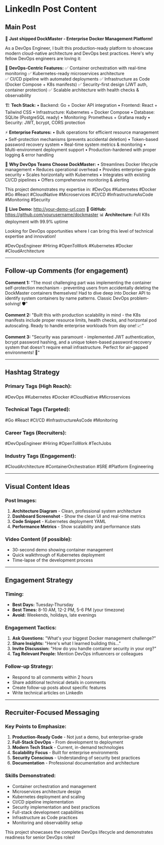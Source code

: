 # LinkedIn Post Content

## Main Post

🚀 **Just shipped DockMaster - Enterprise Docker Management Platform!** 

As a DevOps Engineer, I built this production-ready platform to showcase modern cloud-native architecture and DevOps best practices. Here's why fellow DevOps engineers are loving it:

🎯 **DevOps-Centric Features:**
✅ Container orchestration with real-time monitoring
✅ Kubernetes-ready microservices architecture  
✅ CI/CD pipeline with automated deployments
✅ Infrastructure as Code (Docker Compose + K8s manifests)
✅ Security-first design (JWT auth, container protection)
✅ Scalable architecture with health checks & observability

🏗️ **Tech Stack:**
• Backend: Go + Docker API integration
• Frontend: React + Tailwind CSS
• Infrastructure: Kubernetes + Docker Compose
• Database: SQLite (PostgreSQL ready)
• Monitoring: Prometheus + Grafana ready
• Security: JWT, bcrypt, CORS protection

⚡ **Enterprise Features:**
• Bulk operations for efficient resource management
• Self-protection mechanisms (prevents accidental deletion)
• Token-based password recovery system
• Real-time system metrics & monitoring
• Multi-environment deployment support
• Production-hardened with proper logging & error handling

🔧 **Why DevOps Teams Choose DockMaster:**
• Streamlines Docker lifecycle management
• Reduces operational overhead
• Provides enterprise-grade security
• Scales horizontally with Kubernetes
• Integrates with existing CI/CD pipelines
• Offers comprehensive monitoring & alerting

This project demonstrates my expertise in:
#DevOps #Kubernetes #Docker #Go #React #CloudNative #Microservices #CI/CD #InfrastructureAsCode #Monitoring #Security

🔗 **Live Demo:** http://your-demo-url.com
📂 **GitHub:** https://github.com/yourusername/dockmaster
📊 **Architecture:** Full K8s deployment with 99.9% uptime

Looking for DevOps opportunities where I can bring this level of technical expertise and innovation! 

#DevOpsEngineer #Hiring #OpenToWork #Kubernetes #Docker #CloudArchitecture

---

## Follow-up Comments (for engagement)

**Comment 1:**
"The most challenging part was implementing the container self-protection mechanism - preventing users from accidentally deleting the DockMaster containers themselves! Had to dive deep into Docker API to identify system containers by name patterns. Classic DevOps problem-solving! 🛡️"

**Comment 2:**
"Built this with production scalability in mind - the K8s manifests include proper resource limits, health checks, and horizontal pod autoscaling. Ready to handle enterprise workloads from day one! 📈"

**Comment 3:**
"Security was paramount - implemented JWT authentication, bcrypt password hashing, and a unique token-based password recovery system that doesn't require email infrastructure. Perfect for air-gapped environments! 🔐"

---

## Hashtag Strategy

### Primary Tags (High Reach):
#DevOps #Kubernetes #Docker #CloudNative #Microservices

### Technical Tags (Targeted):
#Go #React #CI/CD #InfrastructureAsCode #Monitoring

### Career Tags (Recruiters):
#DevOpsEngineer #Hiring #OpenToWork #TechJobs

### Industry Tags (Engagement):
#CloudArchitecture #ContainerOrchestration #SRE #Platform Engineering

---

## Visual Content Ideas

### Post Images:
1. **Architecture Diagram** - Clean, professional system architecture
2. **Dashboard Screenshot** - Show the clean UI and real-time metrics
3. **Code Snippet** - Kubernetes deployment YAML
4. **Performance Metrics** - Show scalability and performance stats

### Video Content (if possible):
- 30-second demo showing container management
- Quick walkthrough of Kubernetes deployment
- Time-lapse of the development process

---

## Engagement Strategy

### Timing:
- **Best Days:** Tuesday-Thursday
- **Best Times:** 8-10 AM, 12-2 PM, 5-6 PM (your timezone)
- **Avoid:** Weekends, holidays, late evenings

### Engagement Tactics:
1. **Ask Questions:** "What's your biggest Docker management challenge?"
2. **Share Insights:** "Here's what I learned building this..."
3. **Invite Discussion:** "How do you handle container security in your org?"
4. **Tag Relevant People:** Mention DevOps influencers or colleagues

### Follow-up Strategy:
- Respond to all comments within 2 hours
- Share additional technical details in comments
- Create follow-up posts about specific features
- Write technical articles on LinkedIn

---

## Recruiter-Focused Messaging

### Key Points to Emphasize:
1. **Production-Ready Code** - Not just a demo, but enterprise-grade
2. **Full-Stack DevOps** - From development to deployment
3. **Modern Tech Stack** - Current, in-demand technologies
4. **Scalability Focus** - Built for enterprise environments
5. **Security Conscious** - Understanding of security best practices
6. **Documentation** - Professional documentation and architecture

### Skills Demonstrated:
- Container orchestration and management
- Microservices architecture design
- Kubernetes deployment and scaling
- CI/CD pipeline implementation
- Security implementation and best practices
- Full-stack development capabilities
- Infrastructure as Code practices
- Monitoring and observability setup

This project showcases the complete DevOps lifecycle and demonstrates readiness for senior DevOps roles!

